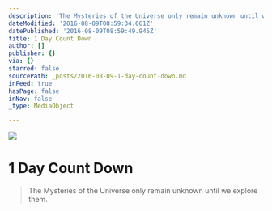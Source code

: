 ```yaml
---
description: 'The Mysteries of the Universe only remain unknown until we explore them. '
dateModified: '2016-08-09T08:59:34.661Z'
datePublished: '2016-08-09T08:59:49.945Z'
title: 1 Day Count Down
author: []
publisher: {}
via: {}
starred: false
sourcePath: _posts/2016-08-09-1-day-count-down.md
inFeed: true
hasPage: false
inNav: false
_type: MediaObject

---
```

![](https://the-grid-user-content.s3-us-west-2.amazonaws.com/dfc97a79-e19a-4059-81be-884f6979fb38.jpg)

# 1 Day Count Down

> The Mysteries of the Universe only remain unknown until we explore them.